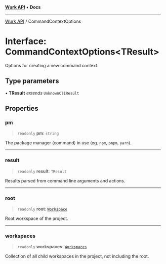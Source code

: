 [**Wurk API**](../README.md) • **Docs**

***

[Wurk API](../README.md) / CommandContextOptions

# Interface: CommandContextOptions\<TResult\>

Options for creating a new command context.

## Type parameters

• **TResult** *extends* `UnknownCliResult`

## Properties

### pm

> `readonly` **pm**: `string`

The package manager (command) in use (eg. `npm`, `pnpm`, `yarn`).

***

### result

> `readonly` **result**: `TResult`

Results parsed from command line arguments and actions.

***

### root

> `readonly` **root**: [`Workspace`](../classes/Workspace.md)

Root workspace of the project.

***

### workspaces

> `readonly` **workspaces**: [`Workspaces`](../classes/Workspaces.md)

Collection of all child workspaces in the project, not including the root.
